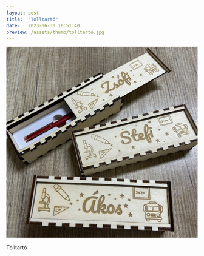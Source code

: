 ```yaml
---
layout: post
title:  "Tolltartó"
date:   2023-06-30 10:51:40
preview: /assets/thumb/tolltarto.jpg
---
```


![Tolltartó](/assets/img/tolltarto.jpg)

Tolltartó
